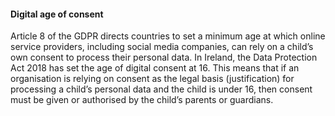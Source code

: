 ####  Digital age of consent

Article 8 of the GDPR directs countries to set a minimum age at which online
service providers, including social media companies, can rely on a child’s own
consent to process their personal data. In Ireland, the Data Protection Act
2018 has set the age of digital consent at 16. This means that if an
organisation is relying on consent as the legal basis (justification) for
processing a child’s personal data and the child is under 16, then consent
must be given or authorised by the child’s parents or guardians.
